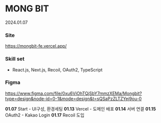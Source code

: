 # MONG BIT

2024.01.07

### Site
https://mongbit-fe.vercel.app/
### Skill set
- React.js, Next.js, Recoil, OAuth2, TypeScript
### Figma
https://www.figma.com/file/0xu6ViOhTQjSbY7mmzXEMa/Mongbit?type=design&node-id=0-1&mode=design&t=sQSaPzZLTZYej9ou-0

**01.07**  Start - UI구성, 환경세팅
**01.13**  Vercel - 도메인 배포
**01.14**  서버 연결
**01.15**  OAuth2 - Kakao Login
**01.17**  Recoil 도입
